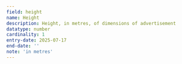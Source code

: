 ```yaml
---
field: height
name: Height
description: Height, in metres, of dimensions of advertisement
datatype: number
cardinality: 1
entry-date: 2025-07-17
end-date: ''
note: 'in metres'
---
```


